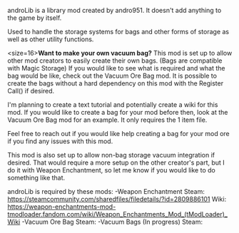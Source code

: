 ﻿androLib is a library mod created by andro951.  It doesn't add anything to the game by itself.

Used to handle the storage systems for bags and other forms of storage as well as other utility functions.

<size=16>**Want to make your own vacuum bag?**</size>
This mod is set up to allow other mod creators to easily create their own bags.  (Bags are compatible with Magic Storage)
If you would like to see what is required and what the bag would be like, check out the Vacuum Ore Bag mod.
It is possible to create the bags without a hard dependency on this mod with the Register Call() if desired.

I'm planning to create a text tutorial and potentially create a wiki for this mod.
If you would like to create a bag for your mod before then, look at the Vacuum Ore Bag mod for an example.  It only requires the 1 item file.

Feel free to reach out if you would like help creating a bag for your mod ore if you find any issues with this mod.

This mod is also set up to allow non-bag storage vacuum integration if desired.  That would require a more setup on the other creator's part, 
but I do it with Weapon Enchantment, so let me know if you would like to do something like that.

androLib is required by these mods:
	-Weapon Enchantment
		Steam: https://steamcommunity.com/sharedfiles/filedetails/?id=2809886101
		Wiki: https://weapon-enchantments-mod-tmodloader.fandom.com/wiki/Weapon_Enchantments_Mod_(tModLoader)_Wiki
	-Vacuum Ore Bag
		Steam: 
	-Vacuum Bags (In progress)
		Steam:
